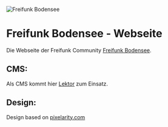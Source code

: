 ![Freifunk Bodensee](https://freifunk-bodensee.net/lib/tpl/dokuwiki-template/images/logo.svg "FFBSee")

 Freifunk Bodensee - Webseite
============================

Die Webseite der Freifunk Community [Freifunk Bodensee](https://ffbsee.net).

 CMS:
------
Als CMS kommt hier [Lektor](https://getlektor.com) zum Einsatz.

 Design:
----------
Design based on [pixelarity.com](https://pixelarity.com/hyperbolic/)


